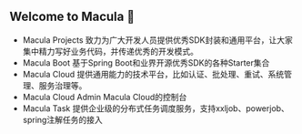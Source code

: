 ## Welcome to Macula 👋

- Macula Projects 致力为广大开发人员提供优秀SDK封装和通用平台，让大家集中精力写好业务代码，并传递优秀的开发模式。
- Macula Boot 基于Spring Boot和业界开源优秀SDK的各种Starter集合
- Macula Cloud 提供通用能力的技术平台，比如认证、批处理、重试、系统管理、服务治理等。
- Macula Cloud Admin Macula Cloud的控制台
- Macula Task 提供企业级的分布式任务调度服务，支持xxljob、powerjob、spring注解任务的接入
